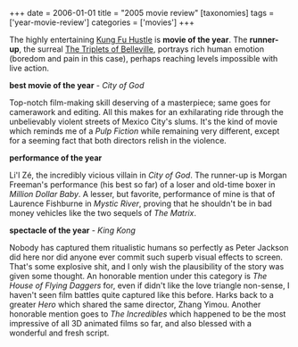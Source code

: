 +++
date = 2006-01-01
title = "2005 movie review"
[taxonomies]
tags = ['year-movie-review']
categories = ['movies']
+++

The highly entertaining [Kung Fu Hustle] is **movie of the year**. The
**runner-up**, the surreal [The Triplets of Belleville], portrays rich
human emotion (boredom and pain in this case), perhaps reaching levels
impossible with live action.

**best movie of the year** - *City of God*

Top-notch film-making skill deserving of a masterpiece; same goes for
camerawork and editing. All this makes for an exhilarating ride through
the unbelievably violent streets of Mexico City's slums. It's the kind
of movie which reminds me of a *Pulp Fiction* while remaining very
different, except for a seeming fact that both directors relish in the
violence.

**performance of the year**

Li'l Zé, the incredibly vicious villain in *City of God*. The runner-up
is Morgan Freeman's performance (his best so far) of a loser and
old-time boxer in *Million Dollar Baby*. A lesser, but
favorite, performance of mine is that of Laurence Fishburne in *Mystic
River*, proving that he shouldn't be in bad money vehicles like the two
sequels of *The Matrix*.

**spectacle of the year** - *King Kong*

Nobody
has captured them ritualistic humans so perfectly as Peter Jackson did
here nor did anyone ever commit such superb visual effects to screen.
That's some explosive shit, and I only wish the plausibility of the
story was given some thought. An honorable mention under this category
is *The House of Flying Daggers* for, even if didn't like the love
triangle non-sense, I haven't seen film battles quite captured like
this before. Harks back to a greater *Hero* which shared the same
director, Zhang Yimou. Another honorable mention goes to *The
Incredibles* which happened to be the most impressive of all 3D animated
films so far, and also blessed with a wonderful and fresh script.

  [Kung Fu Hustle]: @/kung-fu-hustle-2004.md
  [The Triplets of Belleville]: @/the-triplets-of-belleville-2003.md
